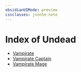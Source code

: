 ```yaml
---
obsidianUIMode: preview
cssclasses: json5e-note
---
```

# Index of Undead

- [Vampirate](vampirate-bam.md)
- [Vampirate Captain](vampirate-captain-bam.md)
- [Vampirate Mage](vampirate-mage-bam.md)
